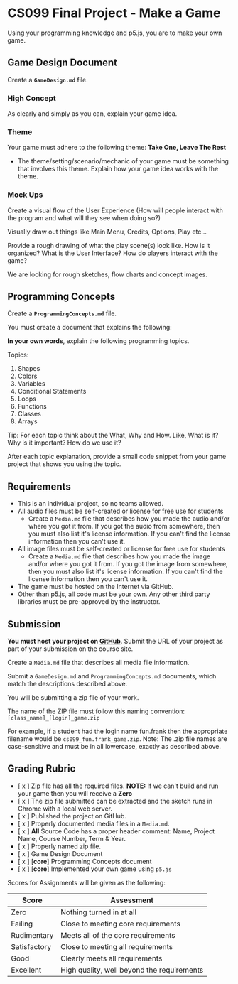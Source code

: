 

# CS099 Final Project - Make a Game

Using your programming knowledge and p5.js, you are to make your own game.

## Game Design Document

Create a **`GameDesign.md`** file.

### High Concept

As clearly and simply as you can, explain your game idea.

### Theme

Your game must adhere to the following theme: **Take One, Leave The Rest**

- The theme/setting/scenario/mechanic of your game must be something that involves this theme.
Explain how your game idea works with the theme.

### Mock Ups

Create a visual flow of the User Experience (How will people interact with the program and what will they see when doing so?)

Visually draw out things like Main Menu, Credits, Options, Play etc...

Provide a rough drawing of what the play scene(s) look like. How is it organized? What is the User Interface? How do players interact with the game?

We are looking for rough sketches, flow charts and concept images.

## Programming Concepts

Create a **`ProgrammingConcepts.md`** file.

You must create a document that explains the following:

**In your own words**, explain the following programming topics. 

Topics:

1. Shapes
2. Colors
3. Variables
4. Conditional Statements
5. Loops
6. Functions
7. Classes
8. Arrays

Tip: For each topic think about the What, Why and How. Like, What is it? Why is it important? How do we use it?

After each topic explanation, provide a small code snippet from your game project that shows you using the topic.

## Requirements

- This is an individual project, so no teams allowed.
- All audio files must be self-created or license for free use for students
    - Create a `Media.md` file that describes how you made the audio and/or where you got it from. If you got the audio from somewhere, then you must also list it's license information. If you can't find the license information then you can't use it.
- All image files must be self-created or license for free use for students
    - Create a `Media.md` file that describes how you made the image and/or where you got it from. If you got the image from somewhere, then you must also list it's license information. If you can't find the license information then you can't use it.
- The game must be hosted on the Internet via GitHub.
- Other than p5.js, all code must be your own. Any other third party libraries must be pre-approved by the instructor.

## Submission

**You must host your project on [GitHub](https://youtu.be/ZneWjyn18e8)**. Submit the URL of your project as part of your submission on the course site.

Create a `Media.md` file that describes all media file information.

Submit a `GameDesign.md` and `ProgrammingConcepts.md` documents, which match the descriptions described above.

You will be submitting a zip file of your work.

The name of the ZIP file must follow this naming convention: `[class_name]_[login]_game.zip`

For example, if a student had the login name fun.frank then the appropriate filename would be `cs099_fun.frank_game.zip`. Note: The .zip file names are case-sensitive and must be in all lowercase, exactly as described above.

## Grading Rubric

- [ x ] Zip file has all the required files. **NOTE:** If we can't build and run your game then you will receive a **Zero**
- [ x ] The zip file submitted can be extracted and the sketch runs in Chrome with a local web server.
- [ x ] Published the project on GitHub.
- [ x ] Properly documented media files in a `Media.md`.
- [ x ] **All** Source Code has a proper header comment: Name, Project Name, Course Number, Term & Year. 
- [ x ] Properly named zip file.
- [ x ] Game Design Document
- [ x ] [**core**] Programming Concepts document
- [ x ] [**core**] Implemented your own game using `p5.js`


Scores for Assignments will be given as the following:

Score        | Assessment
------------ | ----------
Zero         | Nothing turned in at all
Failing      | Close to meeting core requirements
Rudimentary  | Meets all of the core requirements
Satisfactory | Close to meeting all requirements
Good         | Clearly meets all requirements 
Excellent    | High quality, well beyond the requirements


